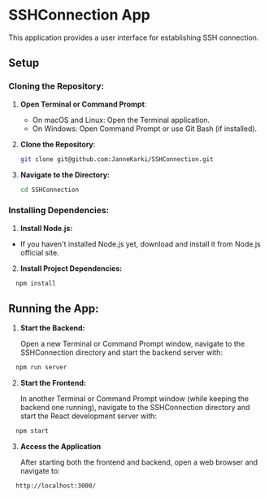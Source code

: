 # SSHConnection App

This application provides a user interface for establishing SSH connection.


## Setup

### Cloning the Repository:

1. **Open Terminal or Command Prompt**:
    - On macOS and Linux: Open the Terminal application.
    - On Windows: Open Command Prompt or use Git Bash (if installed).

2. **Clone the Repository**:
   ```bash
   git clone git@github.com:JanneKarki/SSHConnection.git
2. **Navigate to the Directory:**
   ```bash
   cd SSHConnection

### **Installing Dependencies:**

1. **Install Node.js:**
 - If you haven't installed Node.js yet, download and install it from Node.js official site.

2. **Install Project Dependencies:**
  ```bash
    npm install
  ```
## Running the App:
1. **Start the Backend:**
   
   Open a new Terminal or Command Prompt window, navigate to the SSHConnection directory and start the backend server with:
```bash
  npm run server
```
2. **Start the Frontend:**
   
   In another Terminal or Command Prompt window (while keeping the backend one running), navigate to the SSHConnection directory and start the React development server with:
```bash
  npm start
```
3. **Access the Application**
   
   After starting both the frontend and backend, open a web browser and navigate to:
```bash
  http://localhost:3000/
```

   
